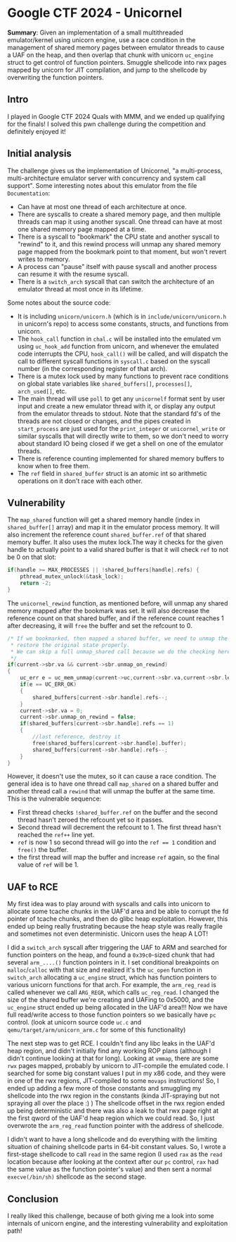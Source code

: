 # Google CTF 2024 - Unicornel

**Summary**: Given an implementation of a small multithreaded emulator/kernel using unicorn engine, use a race condition in the management of shared memory pages between emulator threads to cause a UAF on the heap, and then overlap that chunk with unicorn `uc_engine` struct to get control of function pointers. Smuggle shellcode into rwx pages mapped by unicorn for JIT compilation, and jump to the shellcode by overwriting the function pointers.

## Intro

I played in Google CTF 2024 Quals with MMM, and we ended up qualifying for the finals! I solved this pwn challenge during the competition and definitely enjoyed it!

## Initial analysis

The challenge gives us the implementation of Unicornel, "a multi-process, multi-architecture emulator server
with concurrency and system call support". Some interesting notes about this emulator from the file `Documentation`:

- Can have at most one thread of each architecture at once.
- There are syscalls to create a shared memory page, and then multiple threads can map it using another syscall. One thread can have at most one shared memory page mapped at a time.
- There is a syscall to "bookmark" the CPU state and another syscall to "rewind" to it, and this rewind process will unmap any shared memory page mapped from the bookmark point to that moment, but won't revert writes to memory.
- A process can "pause" itself with pause syscall and another process can resume it with the resume syscall.
- There is a `switch_arch` syscall that can switch the architecture of an emulator thread at most once in its lifetime.

Some notes about the source code:

- It is including `unicorn/unicorn.h` (which is in `include/unicorn/unicorn.h` in unicorn's repo) to access some constants, structs, and functions from unicorn.
- The `hook_call` function in `chal.c` will be installed into the emulated vm using `uc_hook_add` function from unicorn, and whenever the emulated code interrupts the CPU, `hook_call()` will be called, and will dispatch the call to different syscall functions in `syscall.c` based on the syscall number (in the corresponding register of that arch).
- There is a mutex lock used by many functions to prevent race conditions on global state variables like `shared_buffers[]`, `processes[]`, `arch_used[]`, etc.
- The main thread will use `poll` to get any `unicornelf` format sent by user input and create a new emulator thread with it, or display any output from the emulator threads to stdout. Note that the standard fd's of the threads are not closed or changes, and the pipes created in `start_process` are just used for the `print_integer` or `unicornel_write` or similar syscalls that will directly write to them, so we don't need to worry about standard IO being closed if we get a shell on one of the emulator threads.
- There is reference counting implemented for shared memory buffers to know when to free them.
- The `ref` field in `shared_buffer` struct is an atomic int so arithmetic operations on it don't race with each other.

## Vulnerability

The `map_shared` function will get a shared memory handle (index in `shared_buffer[]` array) and map it in the emulator process memory. It will also increment the reference count `shared_buffer.ref` of that shared memory buffer. It also uses the mutex lock.The way it checks for the given handle to actually point to a valid shared buffer is that it will check `ref` to not be 0 on that slot:

```C
if(handle >= MAX_PROCESSES || !shared_buffers[handle].refs) {
	pthread_mutex_unlock(&task_lock);
	return -2;
}
```

The `unicornel_rewind` function, as mentioned before, will unmap any shared memory mapped after the bookmark was set. It will also decrease the reference count on that shared buffer, and if the reference count reaches 1 after decreasing, it will `free` the buffer and set the refcount to 0.

```C
/* If we bookmarked, then mapped a shared buffer, we need to unmap the shared buffer to
 * restore the original state properly.
 * We can skip a full unmap_shared call because we do the checking here directly.
 */
if(current->sbr.va && current->sbr.unmap_on_rewind)
{
	uc_err e = uc_mem_unmap(current->uc,current->sbr.va,current->sbr.length);
	if(e == UC_ERR_OK)
	{
		shared_buffers[current->sbr.handle].refs--;
	}
	current->sbr.va = 0;
	current->sbr.unmap_on_rewind = false;
	if(shared_buffers[current->sbr.handle].refs == 1)
	{
		//last reference, destroy it
		free(shared_buffers[current->sbr.handle].buffer);
		shared_buffers[current->sbr.handle].refs--;
	}
}
```

However, it doesn't use the mutex, so it can cause a race condition. The general idea is to have one thread call `map_shared` on a shared buffer and another thread call a `rewind` that will unmap the buffer at the same time. This is the vulnerable sequence:

- First thread checks `!shared_buffer.ref` on the buffer and the second thread hasn't zeroed the refcount yet so it passes.
- Second thread will decrement the refcount to 1. The first thread hasn't reached the `ref++` line yet.
- `ref` is now 1 so second thread will go into the `ref == 1` condition and `free()` the buffer.
- the first thread will map the buffer and increase `ref` again, so the final value of `ref` will be 1.

## UAF to RCE

My first idea was to play around with syscalls and calls into unicorn to allocate some tcache chunks in the UAF'd area and be able to corrupt the fd pointer of tcache chunks, and then do glibc heap exploitation. However, this ended up being really frustrating because the heap style was really fragile and sometimes not even deterministic. Unicorn uses the heap A LOT!

I did a `switch_arch` syscall after triggering the UAF to ARM and searched for function pointers on the heap, and found a `0x39c0`-sized chunk that had several `arm_....()` function pointers in it. I set conditional breakpoints on `malloc`/`calloc` with that size and realized it's the `uc_open` function in `switch_arch` allocating a `uc_engine` struct, which has function pointers to various unicorn functions for that arch. For example, the `arm_reg_read` is called whenever we call `ARG_REGR`, which calls `uc_reg_read`. I changed the size of the shared buffer we're creating and UAFing to 0x5000, and the `uc_engine` struct ended up being allocated in the UAF'd area!!! Now we have full read/write access to those function pointers so we basically have `pc` control. (look at unicorn source code `uc.c` and `qemu/target/arm/unicorn_arm.c` for some of this functionality)

The next step was to get RCE. I couldn't find any libc leaks in the UAF'd heap region, and didn't initially find any working ROP plans (although I didn't continue looking at that for long). Looking at `vmmap`, there are some `rwx` pages mapped, probably by unicorn to JIT-compile the emulated code. I searched for some big constant values I put in my x86 code, and they were in one of the rwx regions, JIT-compiled to some `movaps` instructions! So, I ended up adding a few more of those constants and smuggling my shellcode into the rwx region in the constants (kinda JIT-spraying but not spraying all over the place :) ) The shellcode offset in the rwx region ended up being deterministic and there was also a leak to that rwx page right at the first qword of the UAF'd heap region which we could read. So, I just overwrote the `arm_reg_read` function pointer with the address of shellcode.

I didn't want to have a long shellcode and do everything with the limiting situation of chaining shellcode parts in 64-bit constant values. So, I wrote a first-stage shellcode to call `read` in the same region (I used `rax` as the `read` location because after looking at the context after our `pc` control, `rax` had the same value as the function pointer's value) and then sent a normal `execve(/bin/sh)` shellcode as the second stage.

## Conclusion

I really liked this challenge, because of both giving me a look into some internals of unicorn engine, and the interesting vulnerability and exploitation path!
